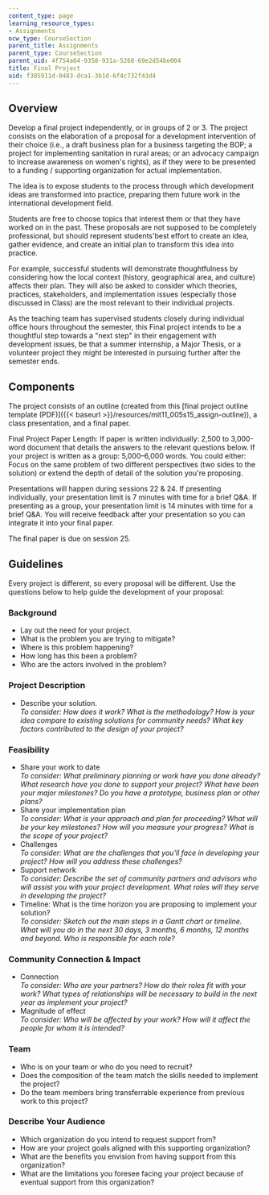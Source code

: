 ```yaml
---
content_type: page
learning_resource_types:
- Assignments
ocw_type: CourseSection
parent_title: Assignments
parent_type: CourseSection
parent_uid: 4f754a64-9358-931a-5268-69e2d54be004
title: Final Project
uid: f385911d-0483-dca1-3b1d-6f4c732f43d4
---
```


Overview
--------

Develop a final project independently, or in groups of 2 or 3. The project consists on the elaboration of a proposal for a development intervention of their choice (i.e., a draft business plan for a business targeting the BOP; a project for implementing sanitation in rural areas; or an advocacy campaign to increase awareness on women's rights), as if they were to be presented to a funding / supporting organization for actual implementation.

The idea is to expose students to the process through which development ideas are transformed into practice, preparing them future work in the international development field.

Students are free to choose topics that interest them or that they have worked on in the past. These proposals are not supposed to be completely professional, but should represent students'best effort to create an idea, gather evidence, and create an initial plan to transform this idea into practice.

For example, successful students will demonstrate thoughtfulness by considering how the local context (history, geographical area, and culture) affects their plan. They will also be asked to consider which theories, practices, stakeholders, and implementation issues (especially those discussed in Class) are the most relevant to their individual projects.

As the teaching team has supervised students closely during individual office hours throughout the semester, this Final project intends to be a thoughtful step towards a "next step" in their engagement with development issues, be that a summer internship, a Major Thesis, or a volunteer project they might be interested in pursuing further after the semester ends.

Components
----------

The project consists of an outline (created from this [final project outline template (PDF)]({{< baseurl >}}/resources/mit11_005s15_assign-outline)), a class presentation, and a final paper.

Final Project Paper Length: If paper is written individually: 2,500 to 3,000-word document that details the answers to the relevant questions below. If your project is written as a group: 5,000–6,000 words. You could either: Focus on the same problem of two different perspectives (two sides to the solution) or extend the depth of detail of the solution you're proposing.

Presentations will happen during sessions 22 & 24. If presenting individually, your presentation limit is 7 minutes with time for a brief Q&A. If presenting as a group, your presentation limit is 14 minutes with time for a brief Q&A. You will receive feedback after your presentation so you can integrate it into your final paper.

The final paper is due on session 25.

Guidelines
----------

Every project is different, so every proposal will be different. Use the questions below to help guide the development of your proposal:

### **Background**

*   Lay out the need for your project.
*   What is the problem you are trying to mitigate?
*   Where is this problem happening?
*   How long has this been a problem?
*   Who are the actors involved in the problem?

### **Project Description**

*   Describe your solution.  
    _To consider: How does it work? What is the methodology? How is your idea compare to existing solutions for community needs? What key factors contributed to the design of your project?_

### **Feasibility**

*   Share your work to date  
    _To consider: What preliminary planning or work have you done already? What research have you done to support your project? What have been your major milestones? Do you have a prototype, business plan or other plans?_
*   Share your implementation plan  
    _To consider: What is your approach and plan for proceeding? What will be your key milestones? How will you measure your progress? What is the scope of your project?_
*   Challenges  
    _To consider: What are the challenges that you'll face in developing your project? How will you address these challenges?_
*   Support network  
    _To consider: Describe the set of community partners and advisors who will assist you with your project development. What roles will they serve in developing the project?_
*   Timeline: What is the time horizon you are proposing to implement your solution?  
    _To consider: Sketch out the main steps in a Gantt chart or timeline. What will you do in the next 30 days, 3 months, 6 months, 12 months and beyond. Who is responsible for each role?_

### **Community Connection & Impact**

*   Connection  
    _To consider: Who are your partners? How do their roles fit with your work? What types of relationships will be necessary to build in the next year as implement your project?_
*   Magnitude of effect  
    _To consider: Who will be affected by your work? How will it affect the people for whom it is intended?_

### **Team**

*   Who is on your team or who do you need to recruit?
*   Does the composition of the team match the skills needed to implement the project?
*   Do the team members bring transferrable experience from previous work to this project?

### **Describe Your Audience**

*   Which organization do you intend to request support from?
*   How are your project goals aligned with this supporting organization?
*   What are the benefits you envision from having support from this organization?
*   What are the limitations you foresee facing your project because of eventual support from this organization?